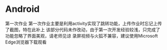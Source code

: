 # Android
第一次作业
第一次作业主要是利用activity实现了跳转功能，上传作业时忘记上传了截图，特在此补上
该部分代码未作改动，由于第一次开发经验较浅，只完成了功能忽略了界面美观，请老师见谅
录屏视频与火狐不兼容，建议使用Microsoft Edge浏览器下载观看
